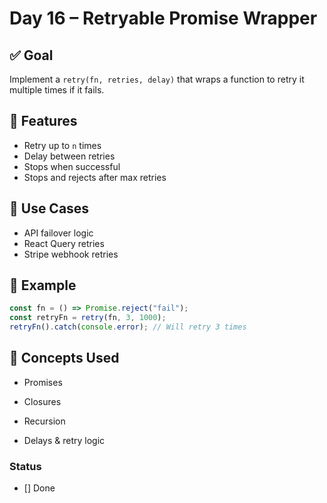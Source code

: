# Day 16 – Retryable Promise Wrapper

## ✅ Goal
Implement a `retry(fn, retries, delay)` that wraps a function to retry it multiple times if it fails.

## 📌 Features
- Retry up to `n` times
- Delay between retries
- Stops when successful
- Stops and rejects after max retries

## 💼 Use Cases
- API failover logic
- React Query retries
- Stripe webhook retries

## 🧪 Example

```js
const fn = () => Promise.reject("fail");
const retryFn = retry(fn, 3, 1000);
retryFn().catch(console.error); // Will retry 3 times
```

## 🔧 Concepts Used

- Promises

- Closures

- Recursion

- Delays & retry logic

### Status
- [] Done